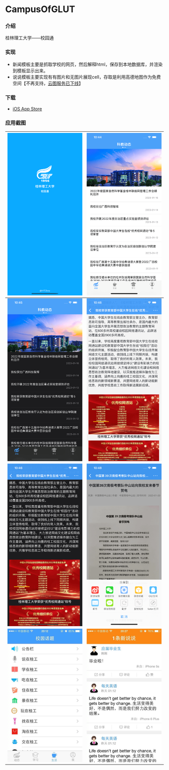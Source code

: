 # CampusOfGLUT

### 介绍
桂林理工大学——校园通


### 实现
- 新闻模板主要是抓取学校的网页，然后解释html，保存到本地数据库，并渲染到模板显示出来。
- 说说模板主要实现有有图片和无图片展现cell，存取是利用高德地图作为免费空间【不再支持，[云图服务已下线](https://lbs.amap.com/api/yuntu/summary)】


### 下载
- [iOS App Store](https://itunes.apple.com/cn/app/gui-lin-li-gong-da-xue-xiao/id968615456?l=en&mt=8)


### 应用截图

| ![](screenshot/01.png) | ![](screenshot/02.png) |
| ----- | ----- |
| ![](screenshot/03.png) | ![](screenshot/04.png) |
| ![](screenshot/05.png) | ![](screenshot/06.png) |
| ![](screenshot/07.JPG) | ![](screenshot/08.JPG) |
